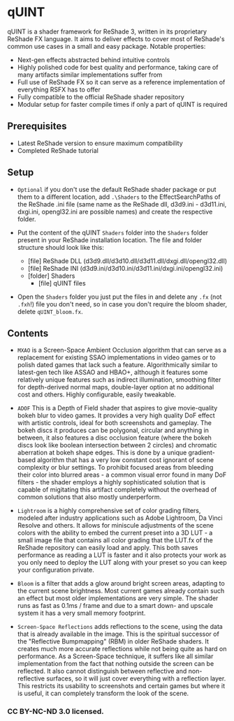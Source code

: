 qUINT
========================================================

qUINT is a shader framework for ReShade 3, written in its proprietary ReShade FX language. It aims to deliver effects to cover most of ReShade's common use cases in a small and easy package. Notable properties:

* Next-gen effects abstracted behind intuitive controls
* Highly polished code for best quality and performance, taking care of many artifacts similar implementations suffer from
* Full use of ReShade FX so it can serve as a reference implementation of everything RSFX has to offer
* Fully compatible to the official ReShade shader repository
* Modular setup for faster compile times if only a part of qUINT is required

Prerequisites
------------------------

- Latest ReShade version to ensure maximum compatibility
- Completed ReShade tutorial

Setup
------------------------

- `Optional` if you don't use the default ReShade shader package or put them to a different location, add `.\Shaders` to the EffectSearchPaths of the ReShade .ini file (same name as the ReShade dll, d3d9.ini - d3d11.ini, dxgi.ini, opengl32.ini are possible names) and create the respective folder.

- Put the content of the qUINT `Shaders` folder into the `Shaders` folder present in your ReShade installation location. The file and folder structure should look like this:

	- [file] ReShade DLL (d3d9.dll/d3d10.dll/d3d11.dll/dxgi.dll/opengl32.dll)
	- [file] ReShade INI (d3d9.ini/d3d10.ini/d3d11.ini/dxgi.ini/opengl32.ini)
	- [folder] Shaders 
		- [file] qUINT files

- Open the `Shaders` folder you just put the files in and delete any `.fx` (not `.fxh`!) file you don't need, so in case you don't require the bloom shader, delete `qUINT_bloom.fx`.

Contents
------------------------

* `MXAO` is a Screen-Space Ambient Occlusion algorithm that can serve as a replacement for existing SSAO implementations in video games or to polish dated games that lack such a feature. Algorithmically similar to latest-gen tech like ASSAO and HBAO+, although it features some relatively unique features such as indirect illumination, smoothing filter for depth-derived normal maps, double-layer option at no additional cost and others. Highly configurable, easily tweakable.

* `ADOF` This is a Depth of Field shader that aspires to give movie-quality bokeh blur to video games. It provides a very high quality DoF effect with artistic controls, ideal for both screenshots and gameplay. The bokeh discs it produces can be polygonal, circular and anything in between, it also features a disc occlusion feature (where the bokeh discs look like boolean intersection between 2 circles) and chromatic aberration at bokeh shape edges. This is done by a unique gradient-based algorithm that has a very low constant cost ignorant of scene complexity or blur settings. 
To prohibit focused areas from bleeding their color into blurred areas - a common visual error found in many DoF filters - the shader employs a highly sophisticated solution that is capable of migitating this artifact completely without the overhead of common solutions that also mostly underperform.

* `Lightroom` is a highly comprehensive set of color grading filters, modeled after industry applications such as Adobe Lightroom, Da Vinci Resolve and others. It allows for miniscule adjustments of the scene colors with the ability to embed the current preset into a 3D LUT - a small image file that contains all color grading that the LUT.fx of the ReShade repository can easily load and apply. This both saves performance as reading a LUT is faster and it also protects your work as you only need to deploy the LUT along with your preset so you can keep your configuration private.

* `Bloom` is a filter that adds a glow around bright screen areas, adapting to the current scene brightness. Most current games already contain such an effect but most older implementations are very simple. The shader runs as fast as 0.1ms / frame and due to a smart down- and upscale system it has a very small memory footprint.

* `Screen-Space Reflections` adds reflections to the scene, using the data that is already available in the image. This is the spiritual successor of the "Reflective Bumpmapping" (RBM) in older ReShade shaders. It creates much more accurate reflections while not being quite as hard on performance. 
As a Screen-Space technique, it suffers like all similar implementation from the fact that nothing outside the screen can be reflected. It also cannot distinguish between reflective and non-reflective surfaces, so it will just cover everything with a reflection layer. This restricts its usability to screenshots and certain games but where it is useful, it can completely transform the look of the scene.

### CC BY-NC-ND 3.0 licensed.
